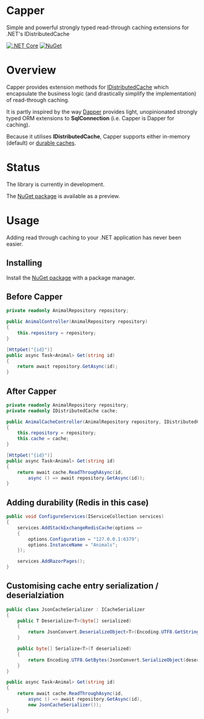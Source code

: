 # Capper
Simple and powerful strongly typed read-through caching extensions for .NET's IDistributedCache

[![.NET Core](https://github.com/creyke/Capper/workflows/.NET%20Core/badge.svg)](https://github.com/creyke/Capper/actions?query=workflow%3A%22.NET+Core%22)
[![NuGet](https://img.shields.io/nuget/v/Capper.svg?style=flat)](https://www.nuget.org/packages/Capper)

# Overview
Capper provides extension methods for [IDistributedCache](https://docs.microsoft.com/en-us/aspnet/core/performance/caching/distributed) which encapsulate the business logic (and drastically simplify the implementation) of read-through caching.

It is partly inspired by the way [Dapper](https://github.com/DapperLib/Dapper) provides light, unopinionated strongly typed ORM extensions to **SqlConnection** (i.e. Capper is Dapper for caching).

Because it utilises **IDistributedCache**, Capper supports either in-memory (default) or [durable caches](https://docs.microsoft.com/en-us/aspnet/core/performance/caching/distributed#establish-distributed-caching-services).

# Status
The library is currently in development.

The [NuGet package](https://www.nuget.org/packages/Capper) is available as a preview.

# Usage
Adding read through caching to your .NET application has never been easier.

## Installing
Install the [NuGet package](https://www.nuget.org/packages/Capper) with a package manager.

## Before Capper
```csharp
private readonly AnimalRepository repository;

public AnimalController(AnimalRepository repository)
{
    this.repository = repository;
}

[HttpGet("{id}")]
public async Task<Animal> Get(string id)
{
    return await repository.GetAsync(id);
}
```

## After Capper
```csharp
private readonly AnimalRepository repository;
private readonly IDistributedCache cache;

public AnimalCacheController(AnimalRepository repository, IDistributedCache cache)
{
    this.repository = repository;
    this.cache = cache;
}

[HttpGet("{id}")]
public async Task<Animal> Get(string id)
{
    return await cache.ReadThroughAsync(id,
        async () => await repository.GetAsync(id));
}
```

## Adding durability (Redis in this case)
```csharp
public void ConfigureServices(IServiceCollection services)
{
    services.AddStackExchangeRedisCache(options =>
    {
        options.Configuration = "127.0.0.1:6379";
        options.InstanceName = "Animals";
    });

    services.AddRazorPages();
}
```

## Customising cache entry serialization / deserialziation
```csharp
public class JsonCacheSerializer : ICacheSerializer
{
    public T Deserialize<T>(byte[] serialized)
    {
        return JsonConvert.DeserializeObject<T>(Encoding.UTF8.GetString(serialized));
    }

    public byte[] Serialize<T>(T deserialized)
    {
        return Encoding.UTF8.GetBytes(JsonConvert.SerializeObject(deserialized));
    }
}

public async Task<Animal> Get(string id)
{
    return await cache.ReadThroughAsync(id,
        async () => await repository.GetAsync(id),
        new JsonCacheSerializer());
}
```
